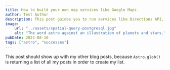 ```yaml
---
title: How to build your own map services like Google Maps
author: Test Author
description: This post guides you to run services like Directions API, Address Autocomplete and etc. Self-hosting can potentially save thousands of dollars; however, you will need to maintain your own infrastructure. We will be using Terraform to deploy the stack.
image:
    url: "../assets/spatial-query-postgresql.jpg"
    alt: "The word astro against an illustration of planets and stars."
pubDate: 2022-08-10
tags: ["astro", "successes"]
---
```

This post should show up with my other blog posts, because `Astro.glob()` is returning a list of all my posts in order to create my list.
